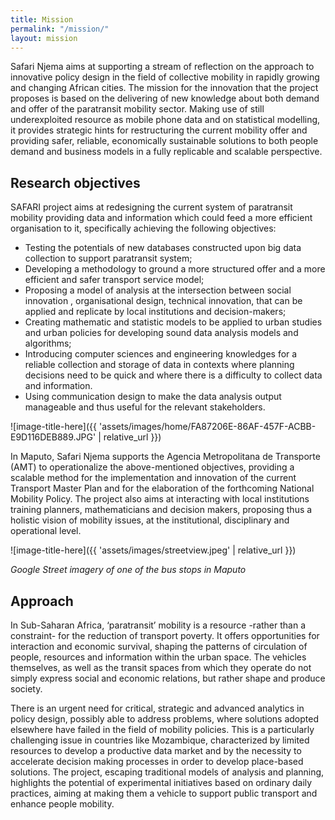 ```yaml
---
title: Mission
permalink: "/mission/"
layout: mission
---
```


Safari Njema aims at supporting a stream of reflection on the approach to innovative policy design in the field of collective mobility in rapidly growing and changing African cities. The mission for the innovation that the project proposes is based on the delivering of new knowledge about both demand and offer of the paratransit mobility sector. Making use of still underexploited resource as mobile phone data and on statistical modelling, it provides strategic hints for restructuring the current mobility offer and providing safer, reliable, economically sustainable solutions to both people demand and business models in a fully replicable and scalable perspective.

## Research objectives
SAFARI project aims at redesigning the current system of paratransit mobility providing data and information which could feed a more efficient organisation to it, specifically achieving the following objectives:
- Testing the potentials of new databases constructed upon big data collection to support paratransit system;
- Developing a methodology to ground a more structured offer and a more efficient and safer transport service model;
- Proposing a model of analysis at the intersection between social innovation , organisational design, technical innovation, that can be applied and replicate by local institutions and decision-makers;
- Creating mathematic and statistic models to be applied to urban studies and urban policies for developing sound data analysis models and algorithms;
- Introducing computer sciences and engineering knowledges for a reliable collection and storage of data in contexts where planning decisions need to be quick and where there is a difficulty to collect data and information.
- Using communication design to make the data analysis output manageable and thus useful for the relevant stakeholders.

![image-title-here]({{ 'assets/images/home/FA87206E-86AF-457F-ACBB-E9D116DEB889.JPG' | relative_url }})


In Maputo, Safari Njema supports the Agencia Metropolitana de Transporte (AMT) to operationalize the above-mentioned objectives, providing a scalable method for the implementation and innovation of the current Transport Master Plan and for the elaboration of the forthcoming National Mobility Policy. The project also aims at interacting with local institutions training planners, mathematicians and decision makers, proposing thus a holistic vision of mobility issues, at the institutional, disciplinary and operational level.

![image-title-here]({{ 'assets/images/streetview.jpeg' | relative_url }})

*Google Street imagery of one of the bus stops in Maputo*

## Approach
In Sub-Saharan Africa, ‘paratransit’ mobility is a resource -rather than a constraint- for the reduction of transport poverty. It offers opportunities for interaction and economic survival, shaping the patterns of circulation of people, resources and information within the urban space. The vehicles themselves, as well as the transit spaces from which they operate do not simply express social and economic relations, but rather shape and produce society.

There is an urgent need for critical, strategic and advanced analytics in policy design, possibly able to address problems, where solutions adopted elsewhere have failed in the field of mobility policies. This is a particularly challenging issue in countries like Mozambique, characterized by limited resources to develop a productive data market and by the necessity to accelerate decision making processes in order to develop place-based solutions. The project, escaping traditional models of analysis and planning, highlights the potential of experimental initiatives based on ordinary daily practices, aiming at making them a vehicle to support public transport and enhance people mobility.

